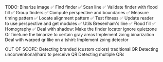 TODO:
Binarize image ✅
Find finder ✅
    Scan line ✅
    Validate finder with flood fill ✅
Group finders ✅
Compute perspective and boundaries ✅
Measure timing pattern ✅
Locate alignment pattern ✅
Test fitness ✅
Update reader to use perspective and get modules ✅
Utils
    Bresenham's line ✅
    Flood fill ✅
    Homography ✅
Deal with shadow:
    Make the finder locator ignore quietzone
    Or finetune the binarize to certain gray areas
    Implement zxing binarization
Deal with warped qr like on a tshirt:
    Implement zxing detector

OUT OF SCOPE:
Detecting branded (custom colors) traditional QR
Detecting unconventional/hard to perceive QR
Detecting multiple QRs
